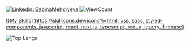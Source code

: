 ###
[![Linkedin: SabinaMehdiyeva](https://img.shields.io/badge/-SabinaMehdiyeva-gray?style=flat-square&logo=Linkedin&logoColor=white&link=https://https://www.linkedin.com/in/sabina-mehdiyeva-34aa641ab/)](https://www.linkedin.com/in/sabina-mehdiyeva-34aa641ab/)
![ViewCount](https://komarev.com/ghpvc/?username=GanievaSabina202&color=3d3b3b)

 [![My Skills](https://skillicons.dev/icons?i=html, css, sass, styled-components, javascript, react, next.js, typescript, redux, jquery, firebase)](https://skillicons.dev)
  


![Top Langs](https://github-readme-stats.vercel.app/api/top-langs/?username=GanievaSabina202&layout=compact&theme=gotham&custom_title=Statistics)  

